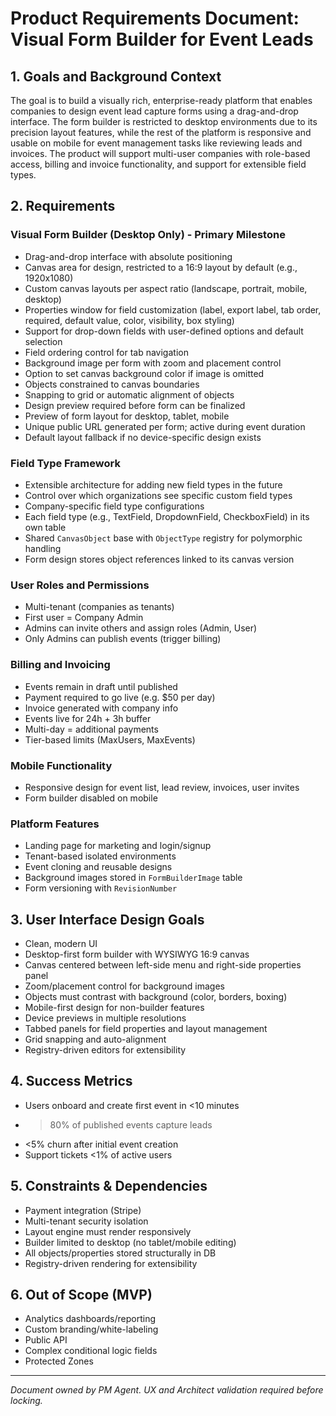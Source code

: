 # Product Requirements Document: Visual Form Builder for Event Leads

## 1. Goals and Background Context

The goal is to build a visually rich, enterprise-ready platform that enables companies to design event lead capture forms using a drag-and-drop interface. The form builder is restricted to desktop environments due to its precision layout features, while the rest of the platform is responsive and usable on mobile for event management tasks like reviewing leads and invoices. The product will support multi-user companies with role-based access, billing and invoice functionality, and support for extensible field types.

## 2. Requirements

### Visual Form Builder (Desktop Only) - Primary Milestone

* Drag-and-drop interface with absolute positioning
* Canvas area for design, restricted to a 16:9 layout by default (e.g., 1920x1080)
* Custom canvas layouts per aspect ratio (landscape, portrait, mobile, desktop)
* Properties window for field customization (label, export label, tab order, required, default value, color, visibility, box styling)
* Support for drop-down fields with user-defined options and default selection
* Field ordering control for tab navigation
* Background image per form with zoom and placement control
* Option to set canvas background color if image is omitted
* Objects constrained to canvas boundaries
* Snapping to grid or automatic alignment of objects
* Design preview required before form can be finalized
* Preview of form layout for desktop, tablet, mobile
* Unique public URL generated per form; active during event duration
* Default layout fallback if no device-specific design exists

### Field Type Framework

* Extensible architecture for adding new field types in the future
* Control over which organizations see specific custom field types
* Company-specific field type configurations
* Each field type (e.g., TextField, DropdownField, CheckboxField) in its own table
* Shared `CanvasObject` base with `ObjectType` registry for polymorphic handling
* Form design stores object references linked to its canvas version

### User Roles and Permissions

* Multi-tenant (companies as tenants)
* First user = Company Admin
* Admins can invite others and assign roles (Admin, User)
* Only Admins can publish events (trigger billing)

### Billing and Invoicing

* Events remain in draft until published
* Payment required to go live (e.g. \$50 per day)
* Invoice generated with company info
* Events live for 24h + 3h buffer
* Multi-day = additional payments
* Tier-based limits (MaxUsers, MaxEvents)

### Mobile Functionality

* Responsive design for event list, lead review, invoices, user invites
* Form builder disabled on mobile

### Platform Features

* Landing page for marketing and login/signup
* Tenant-based isolated environments
* Event cloning and reusable designs
* Background images stored in `FormBuilderImage` table
* Form versioning with `RevisionNumber`

## 3. User Interface Design Goals

* Clean, modern UI
* Desktop-first form builder with WYSIWYG 16:9 canvas
* Canvas centered between left-side menu and right-side properties panel
* Zoom/placement control for background images
* Objects must contrast with background (color, borders, boxing)
* Mobile-first design for non-builder features
* Device previews in multiple resolutions
* Tabbed panels for field properties and layout management
* Grid snapping and auto-alignment
* Registry-driven editors for extensibility

## 4. Success Metrics

* Users onboard and create first event in <10 minutes
* > 80% of published events capture leads
* <5% churn after initial event creation
* Support tickets <1% of active users

## 5. Constraints & Dependencies

* Payment integration (Stripe)
* Multi-tenant security isolation
* Layout engine must render responsively
* Builder limited to desktop (no tablet/mobile editing)
* All objects/properties stored structurally in DB
* Registry-driven rendering for extensibility

## 6. Out of Scope (MVP)

* Analytics dashboards/reporting
* Custom branding/white-labeling
* Public API
* Complex conditional logic fields
* Protected Zones

---

*Document owned by PM Agent. UX and Architect validation required before locking.*
